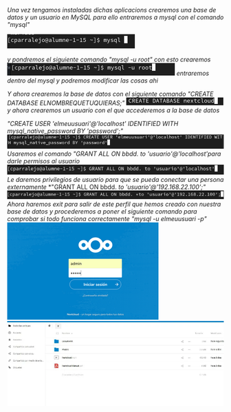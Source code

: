 *Una vez tengamos instaladas dichas aplicacions crearemos una base de datos y un*
*usuario en MySQL para ello entraremos a mysql con el comando "mysql"*

![](mysql.png)

*y pondremos el siguiente comando "mysql -u root" con esto crearemos*
![](root.png)
*entraremos dentro del mysql y podremos modificar las cosas ahi*

*Y ahora crearemos la base de datos con el siguiente comando*
*"CREATE DATABASE ELNOMBREQUETUQUIERAS;"*
![](next.png) *y ahora crearemos un usuario con el que accederemos a la base de datos*

*"CREATE USER 'elmeuusuari'@'localhost' IDENTIFIED WITH mysql_native_password BY 'password';"*
![](user.png)
*Usaremos el comando "GRANT ALL ON bbdd. to 'usuario'@'localhost'para darle permisos al usuario*
![](gran2.png)
*Le daremos privilegios de usuario para que se pueda conectar una persona externamente*
*"GRANT ALL ON bbdd. *to 'usuario'@'192.168.22.100';"*
![](all.png)
*Ahora haremos exit para salir de este perfil que hemos creado con nuestra base*
*de datos y procederemos a poner el siguiente comando para comprobar si todo*
*funciona correctamente "mysql -u elmeuusuari -p"*
![ho](nexcloudconfigurado.png)
![ho](nexclouddentro.png)
